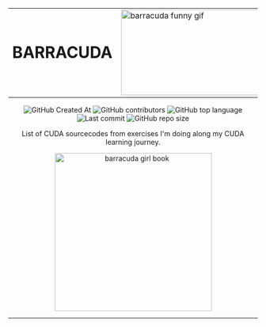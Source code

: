 <div align="center">
  
  <table align="center" border="0" style="border: none;">
    <tr>
      <td style="vertical-align: middle; text-align: right; padding-right: 10px;border: none;">
        <h1 style="margin: 0; border: none; text-decoration: none;">BARRACUDA</h1>
      </td>
      <td style="vertical-align: middle; text-align: left;border: none;">
        <img alt="barracuda funny gif" width="316" height="173" src="https://github.com/user-attachments/assets/9ac50d16-5654-4cad-ad5a-0e998f671690">
      </td>
    </tr>
  </table>

  ![GitHub Created At](https://img.shields.io/github/created-at/franlo42/barracuda?logo=mongodb&color=407500)
  ![GitHub contributors](https://img.shields.io/github/contributors/franlo42/barracuda?logo=draugiemdotlv)
  ![GitHub top language](https://img.shields.io/github/languages/top/franlo42/barracuda?logo=academia)
  ![Last commit](https://img.shields.io/github/last-commit/franlo42/barracuda?logo=n8n&logoColor=%2320BEFF&color=fdd50b)
  ![GitHub repo size](https://img.shields.io/github/repo-size/franlo42/barracuda?logo=transmission&color=78226d)
  
  List of CUDA sourcecodes from exercises I'm doing along my CUDA learning journey.

  <img alt="barracuda girl book" width="317" height="319" src="https://github.com/cat-milk/Anime-Girls-Holding-Programming-Books/blob/master/Cuda/Yamada_Anna_Holding_Cuda_By_Example.png?raw=true">

</div>

___
